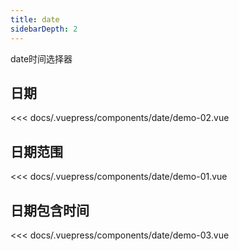 ```yaml
---
title: date
sidebarDepth: 2
---
```


date时间选择器

## 日期

<demo-block>

<date-demo-02 slot="source"></date-demo-02>

<<< docs/.vuepress/components/date/demo-02.vue

</demo-block>

## 日期范围

<demo-block>

<date-demo-01 slot="source"></date-demo-01>

<<< docs/.vuepress/components/date/demo-01.vue

</demo-block>

## 日期包含时间

<demo-block>

<date-demo-03 slot="source"></date-demo-03>

<<< docs/.vuepress/components/date/demo-03.vue

</demo-block>